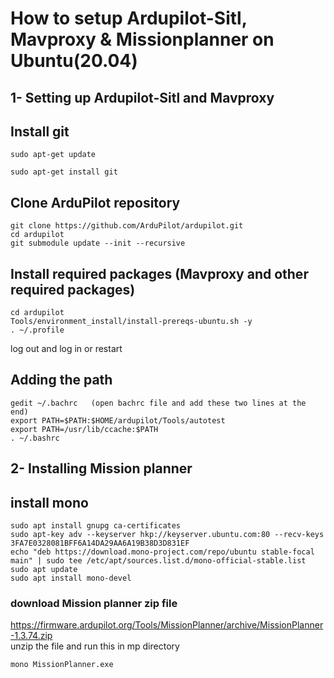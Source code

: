 # How to setup Ardupilot-Sitl, Mavproxy & Missionplanner on Ubuntu(20.04)
## 1- Setting up Ardupilot-Sitl and Mavproxy
## Install git
```
sudo apt-get update

sudo apt-get install git

```
## Clone ArduPilot repository
```
git clone https://github.com/ArduPilot/ardupilot.git
cd ardupilot
git submodule update --init --recursive
```
## Install required packages (Mavproxy and other required packages)
```
cd ardupilot
Tools/environment_install/install-prereqs-ubuntu.sh -y
. ~/.profile
```
log out and log in or restart 
## Adding the path
```
gedit ~/.bachrc   (open bachrc file and add these two lines at the end)
export PATH=$PATH:$HOME/ardupilot/Tools/autotest
export PATH=/usr/lib/ccache:$PATH
. ~/.bashrc      
```
## 2- Installing Mission planner
## install mono
```
sudo apt install gnupg ca-certificates
sudo apt-key adv --keyserver hkp://keyserver.ubuntu.com:80 --recv-keys 3FA7E0328081BFF6A14DA29AA6A19B38D3D831EF
echo "deb https://download.mono-project.com/repo/ubuntu stable-focal main" | sudo tee /etc/apt/sources.list.d/mono-official-stable.list
sudo apt update
sudo apt install mono-devel
```
### download Mission planner zip file 
https://firmware.ardupilot.org/Tools/MissionPlanner/archive/MissionPlanner-1.3.74.zip \
unzip the file and run this in mp directory
```
mono MissionPlanner.exe
```

